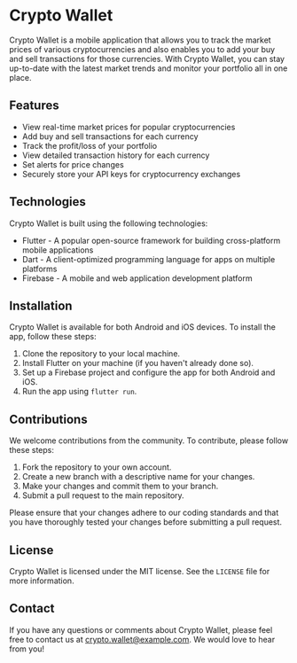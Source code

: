<h1>Crypto Wallet</h1>

<p>Crypto Wallet is a mobile application that allows you to track the market prices of various cryptocurrencies and also enables you to add your buy and sell transactions for those currencies. With Crypto Wallet, you can stay up-to-date with the latest market trends and monitor your portfolio all in one place.</p>

<h2>Features</h2>

<ul>
  <li>View real-time market prices for popular cryptocurrencies</li>
  <li>Add buy and sell transactions for each currency</li>
  <li>Track the profit/loss of your portfolio</li>
  <li>View detailed transaction history for each currency</li>
  <li>Set alerts for price changes</li>
  <li>Securely store your API keys for cryptocurrency exchanges</li>
</ul>

<h2>Technologies</h2>

<p>Crypto Wallet is built using the following technologies:</p>

<ul>
  <li>Flutter - A popular open-source framework for building cross-platform mobile applications</li>
  <li>Dart - A client-optimized programming language for apps on multiple platforms</li>
  <li>Firebase - A mobile and web application development platform</li>
</ul>

<h2>Installation</h2>

<p>Crypto Wallet is available for both Android and iOS devices. To install the app, follow these steps:</p>

<ol>
  <li>Clone the repository to your local machine.</li>
  <li>Install Flutter on your machine (if you haven't already done so).</li>
  <li>Set up a Firebase project and configure the app for both Android and iOS.</li>
  <li>Run the app using <code>flutter run</code>.</li>
</ol>

<h2>Contributions</h2>

<p>We welcome contributions from the community. To contribute, please follow these steps:</p>

<ol>
  <li>Fork the repository to your own account.</li>
  <li>Create a new branch with a descriptive name for your changes.</li>
  <li>Make your changes and commit them to your branch.</li>
  <li>Submit a pull request to the main repository.</li>
</ol>

<p>Please ensure that your changes adhere to our coding standards and that you have thoroughly tested your changes before submitting a pull request.</p>

<h2>License</h2>

<p>Crypto Wallet is licensed under the MIT license. See the <code>LICENSE</code> file for more information.</p>

<h2>Contact</h2>

<p>If you have any questions or comments about Crypto Wallet, please feel free to contact us at <a href="mailto:crypto.wallet@example.com">crypto.wallet@example.com</a>. We would love to hear from you!</p>
